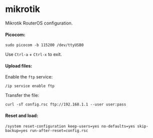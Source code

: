 # mikrotik

Mikrotik RouterOS configuration.

#### Picocom:

```
sudo picocom -b 115200 /dev/ttyUSB0
```

Use `Ctrl-a` + `Ctrl-x` to exit.

#### Upload files:

Enable the `ftp` service:

```
/ip service enable ftp
```

Transfer the file:

```
curl -sT config.rsc ftp://192.168.1.1 --user user:pass
```

#### Reset and load:

```
/system reset-configuration keep-users=yes no-defaults=yes skip-backup=yes run-after-reset=config.rsc
```
